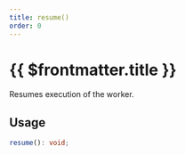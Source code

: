```yaml
---
title: resume()
order: 0
---
```


# {{ $frontmatter.title }}

Resumes execution of the worker.

## Usage

```ts
resume(): void;
```
